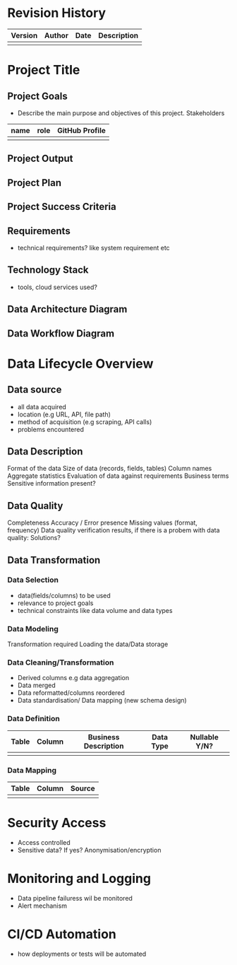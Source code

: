 # Revision History

| Version |       Author       |     Date     |           Description             |
| ------- | ------------------ | ------------ | --------------------------------- |
|         |                    |              |                                   |

# Project Title

## Project Goals
  - Describe the main purpose and objectives of this project.
  Stakeholders 
  
  | name            |       role       |     GitHub Profile    |      
  | --------------  | ---------------- | ------------------    | 
  |                 |                  |                       |  
  
## Project Output
## Project Plan
## Project Success Criteria 
## Requirements
  - technical requirements? like system requirement etc
## Technology Stack
  - tools, cloud services used?
## Data Architecture Diagram
## Data Workflow Diagram
    

# Data Lifecycle Overview
  ## Data source
  * all data acquired
  * location   (e.g URL, API, file path)
  * method of acquisition  (e.g scraping, API calls)
  * problems encountered
    
  ## Data Description 
  Format of the data
  Size of data (records, fields, tables)
  Column names
  Aggregate statistics
  Evaluation of data against requirements
  Business terms
  Sensitive information present?   
  
  ## Data Quality
  Completeness
  Accuracy / Error presence
  Missing values (format, frequency)
  Data quality verification results, if there is a probem with data quality: Solutions?
      
  ## Data Transformation
  ### Data Selection
  * data(fields/columns) to be used
  * relevance to project goals
  * technical constraints like data volume and data types


  ### Data Modeling
  Transformation required
  Loading the data/Data storage

  ### Data Cleaning/Transformation
  * Derived columns e.g data aggregation
  * Data merged
  * Data reformatted/columns reordered
  * Data standardisation/ Data mapping (new schema design)
    
  ### Data Definition
  | Table   |      Column      | Business Description |     Data Type     |   Nullable Y/N?  |
  | ------- | ---------------- | -------------------- | ----------------  | ---------------- |
  |         |                  |                      |                   |                  |

  ### Data Mapping
  | Table   |       Column       |     Source   |          
  | ------- | ------------------ | ------------ | 
  |         |                    |              |

# Security Access
* Access controlled
* Sensitive data? If yes? Anonymisation/encryption
  
# Monitoring and Logging
* Data pipeline failuress wil be monitored
* Alert mechanism
  
  
# CI/CD Automation
* how deployments or tests will be automated
      

